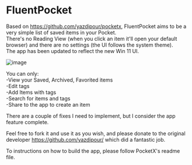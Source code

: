 # FluentPocket

Based on https://github.com/yazdipour/pocketx, FluentPocket aims to be a very simple list of saved items in your Pocket.   
There's no Reading View (when you click an item it'll open your default browser) and there are no settings (the UI follows the system theme).  
The app has been updated to reflect the new Win 11 UI.  
 
 ![image](https://user-images.githubusercontent.com/94486376/185762873-2dceabe3-04f2-42a4-acaa-45faf4b9ffad.png)

You can only:  
-View your Saved, Archived, Favorited items  
-Edit tags  
-Add Items with tags  
-Search for items and tags  
-Share to the app to create an item   
  
There are a couple of fixes I need to implement, but I consider the app feature complete.  
  
Feel free to fork it and use it as you wish, and please donate to the original developer https://github.com/yazdipour/ which did a fantastic job.  
  
To instructions on how to build the app, please follow PocketX's readme file.  
